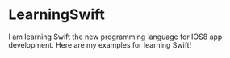 LearningSwift
=============
I am learning Swift the new programming language for IOS8 app development. Here are my examples for learning Swift!
